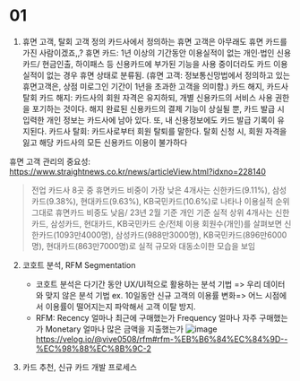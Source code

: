 # 01
1. 휴면 고객, 탈회 고객 정의
   카드사에서 정의하는 휴면 고객은 아무래도 휴면 카드를 가진 사람이겠죠,,?
휴면 카드: 1년 이상의 기간동안 이용실적이 없는 개인·법인 신용카드/ 현금인출, 하이패스 등 신용카드에 부가된 기능을 사용 중이더라도 카드 이용실적이 없는 경우 휴면 상태로 분류됨.
(휴면 고객: 정보통신망법에서 정의하고 있는 휴면고객은, 상점 미로그인 기간이 1년을 초과한 고객을 의미함.)
카드 해지, 카드사 탈회
카드 해지: 카드사의 회원 자격은 유지하되, 개별 신용카드의 서비스 사용 권한을 포기하는 것이다. 해지 완료된 신용카드의 결제 기능이 상실될 뿐, 카드 발급 시 입력한 개인 정보는 카드사에 남아 있다. 또, 내 신용정보에도 카드 발급 기록이 유지된다.
카드사 탈회: 카드사로부터 회원 탈퇴를 말한다. 탈회 신청 시, 회원 자격을 잃고 해당 카드사의 모든 신용카드 이용이 불가하다

휴면 고객 관리의 중요성:
https://www.straightnews.co.kr/news/articleView.html?idxno=228140
> 전업 카드사 8곳 중 휴면카드 비중이 가장 낮은 4개사는 신한카드(9.11%), 삼성카드(9.38%), 현대카드(9.63%), KB국민카드(10.6%)로 나타나 이용실적 순위 그대로 휴면카드 비중도 낮음/ 23년 2월 기준 개인 기준 실적 상위 4개사는 신한카드, 삼성카드, 현대카드, KB국민카드 순/전체 이용 회원수(개인)를 살펴보면 신한카드(1093만4000명), 삼성카드(988만3000명), KB국민카드(896만6000명), 현대카드(863만7000명)로 실적 규모와 대동소이한 모습을 보임


2. 코호트 분석, RFM Segmentation
   - 코호트 분석은 다기간 동안 UX/UI적으로 활용하는 분석 기법 => 우리 데이터와 맞지 않은 분석 기법
   ex. 10일동안 신규 고객의 이용률 변화=> 어느 시점에서 이용률이 떨어지는지 파악해서 고객 이탈 방지.
   - RFM:
      Recency	얼마나 최근에 구매했는가
      Frequency	얼마나 자주 구매했는가
      Monetary	얼마나 많은 금액을 지출했는가
![image](https://github.com/Dinoryong/HANACARD/assets/132030814/4356612c-5b71-42d1-9c76-ab0d21056d5b)
https://velog.io/@vive0508/rfm#rfm-%EB%B6%84%EC%84%9D--%EC%98%88%EC%8B%9C-2

3. 카드 추천, 신규 카드 개발 프로세스
